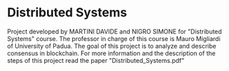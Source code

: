 # Distributed Systems

Project developed by MARTINI DAVIDE and NIGRO SIMONE for "Distributed Systems" course. The professor in charge of this course is Mauro Migliardi of University of Padua. The goal of this project is to analyze and describe consensus in blockchain. For more information and the description of the steps of this project read the paper "Distributed_Systems.pdf"
